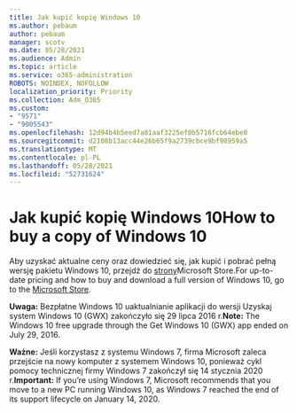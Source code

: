 ```yaml
---
title: Jak kupić kopię Windows 10
ms.author: pebaum
author: pebaum
manager: scotv
ms.date: 05/28/2021
ms.audience: Admin
ms.topic: article
ms.service: o365-administration
ROBOTS: NOINDEX, NOFOLLOW
localization_priority: Priority
ms.collection: Adm_O365
ms.custom:
- "9571"
- "9005543"
ms.openlocfilehash: 12d94b4b5eed7a81aaf3225ef0b5716fcb64ebe0
ms.sourcegitcommit: d2108b13acc44e26b65f9a2739cbce9bf98959a5
ms.translationtype: MT
ms.contentlocale: pl-PL
ms.lasthandoff: 05/28/2021
ms.locfileid: "52731624"
---
```

# <a name="how-to-buy-a-copy-of-windows-10"></a><span data-ttu-id="8a801-102">Jak kupić kopię Windows 10</span><span class="sxs-lookup"><span data-stu-id="8a801-102">How to buy a copy of Windows 10</span></span>

<span data-ttu-id="8a801-103">Aby uzyskać aktualne ceny oraz dowiedzieć się, jak kupić i pobrać pełną wersję pakietu Windows 10, przejdź do [strony](https://www.microsoft.com/store/b/windows)Microsoft Store.</span><span class="sxs-lookup"><span data-stu-id="8a801-103">For up-to-date pricing and how to buy and download a full version of Windows 10, go to the [Microsoft Store](https://www.microsoft.com/store/b/windows).</span></span>

<span data-ttu-id="8a801-104">**Uwaga:** Bezpłatne Windows 10 uaktualnianie aplikacji do wersji Uzyskaj system Windows 10 (GWX) zakończyło się 29 lipca 2016 r.</span><span class="sxs-lookup"><span data-stu-id="8a801-104">**Note:** The Windows 10 free upgrade through the Get Windows 10 (GWX) app ended on July 29, 2016.</span></span>

<span data-ttu-id="8a801-105">**Ważne:** Jeśli korzystasz z systemu Windows 7, firma Microsoft zaleca przejście na nowy komputer z systemem Windows 10, ponieważ cykl pomocy technicznej firmy Windows 7 zakończył się 14 stycznia 2020 r.</span><span class="sxs-lookup"><span data-stu-id="8a801-105">**Important:** If you’re using Windows 7, Microsoft recommends that you move to a new PC running Windows 10, as Windows 7 reached the end of its support lifecycle on January 14, 2020.</span></span>

